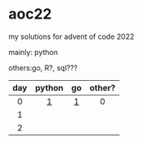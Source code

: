# aoc22

my solutions for advent of code 2022

mainly: python

others:go, R?, sql???

| day  | python | go | other? |
| :-------------: |:-------------:| :-----:| :-----:|
| 0 | [1](https://github.com/imperialempressM0r1/aoc22/blob/main/aoc_day1.py) |  [1](https://github.com/imperialempressM0r1/aoc22/blob/main/aoc_day1.go) |0|
| 1 |      |  | |
| 2 |      |  | |
